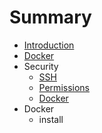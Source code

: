 # Summary

* [Introduction](README.md)
* [Docker](docker.md)
* Security
   * [SSH](ssh.md)
   * [Permissions](permissions.md)
   * [Docker](docker.md)
* Docker
   * install

